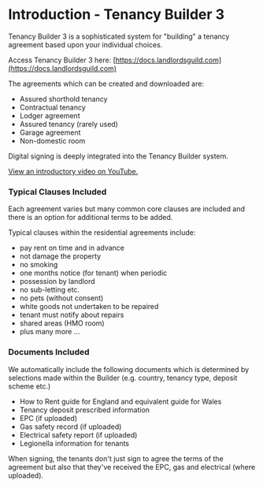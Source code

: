 # Introduction - Tenancy Builder 3

Tenancy Builder 3 is a sophisticated system for "building" a tenancy agreement based upon your individual choices.

Access Tenancy Builder 3 here: [https://docs.landlordsguild.com](https://docs.landlordsguild.com)

The agreements which can be created and downloaded are:

* Assured shorthold tenancy
* Contractual tenancy
* Lodger agreement
* Assured tenancy (rarely used)
* Garage agreement
* Non-domestic room

Digital signing is deeply integrated into the Tenancy Builder system.

[View an introductory video on YouTube.](https://youtu.be/0EYyyx1J29A)

### Typical Clauses Included

Each agreement varies but many common core clauses are included and there is an option for additional terms to be added.

Typical clauses within the residential agreements include:

* pay rent on time and in advance
* not damage the property
* no smoking
* one months notice (for tenant) when periodic
* possession by landlord
* no sub-letting etc.
* no pets (without consent)
* white goods not undertaken to be repaired
* tenant must notify about repairs
* shared areas (HMO room)
* plus many more ...

### Documents Included

We automatically include the following documents which is determined by selections made within the Builder (e.g. country, tenancy type, deposit scheme etc.)

* How to Rent guide for England and equivalent guide for Wales
* Tenancy deposit prescribed information
* EPC (if uploaded)
* Gas safety record (if uploaded)
* Electrical safety report (if uploaded)
* Legionella information for tenants

When signing, the tenants don't just sign to agree the terms of the agreement but also that they've received the EPC, gas and electrical (where uploaded).

